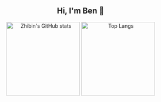 <h2 align="center">Hi, I'm Ben 👋</h2>

<!--
**zbl14/zbl14** is a ✨ _special_ ✨ repository because its `README.md` (this file) appears on your GitHub profile.

Here are some ideas to get you started:

- 🔭 I’m currently working on ...
- 🌱 I’m currently learning ...
- 👯 I’m looking to collaborate on ...
- 🤔 I’m looking for help with ...
- 💬 Ask me about ...
- 📫 How to reach me: ...
- 😄 Pronouns: ...
- ⚡ Fun fact: ...
-->

<p align="center">
  <img height="200" src="https://github-readme-stats-zbl14.vercel.app/api?username=zbl14&show_icons=true&count_private=true&hide_rank=true&card_width=300" alt="Zhibin's GitHub stats"/>
    <img height="200" src="https://github-readme-stats-zbl14.vercel.app/api/top-langs/?username=zbl14&layout=compact&card_width=300" alt="Top Langs"/>
</p>


